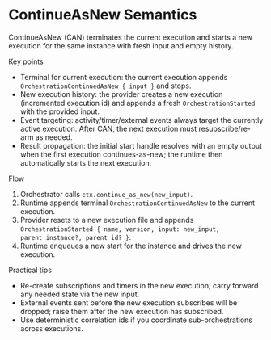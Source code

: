 # ContinueAsNew Semantics

ContinueAsNew (CAN) terminates the current execution and starts a new execution for the same instance with fresh input and empty history.

Key points
- Terminal for current execution: the current execution appends `OrchestrationContinuedAsNew { input }` and stops.
- New execution history: the provider creates a new execution (incremented execution id) and appends a fresh `OrchestrationStarted` with the provided input.
- Event targeting: activity/timer/external events always target the currently active execution. After CAN, the next execution must resubscribe/re-arm as needed.
- Result propagation: the initial start handle resolves with an empty output when the first execution continues-as-new; the runtime then automatically starts the next execution.

Flow
1. Orchestrator calls `ctx.continue_as_new(new_input)`.
2. Runtime appends terminal `OrchestrationContinuedAsNew` to the current execution.
3. Provider resets to a new execution file and appends `OrchestrationStarted { name, version, input: new_input, parent_instance?, parent_id? }`.
4. Runtime enqueues a new start for the instance and drives the new execution.

Practical tips
- Re-create subscriptions and timers in the new execution; carry forward any needed state via the new input.
- External events sent before the new execution subscribes will be dropped; raise them after the new execution has subscribed.
- Use deterministic correlation ids if you coordinate sub-orchestrations across executions.
